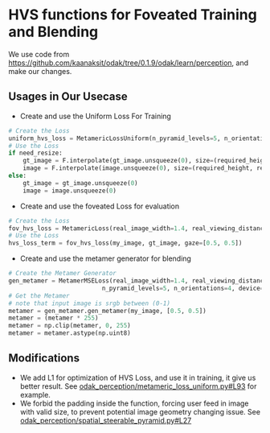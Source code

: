 # HVS functions for Foveated Training and Blending

We use code from https://github.com/kaanaksit/odak/tree/0.1.9/odak/learn/perception, and make our changes.

## Usages in Our Usecase
- Create and use the Uniform Loss For Training
```python
# Create the Loss 
uniform_hvs_loss = MetamericLossUniform(n_pyramid_levels=5, n_orientations=4, pooling_size=64, device="cuda", loss_type="L1") 
# Use the Loss
if need_resize:
    gt_image = F.interpolate(gt_image.unsqueeze(0), size=(required_height, required_width), mode='bilinear', align_corners=False).squeeze(0)
    image = F.interpolate(image.unsqueeze(0), size=(required_height, required_width), mode='bilinear', align_corners=False).squeeze(0)
else:
    gt_image = gt_image.unsqueeze(0)
    image = image.unsqueeze(0)
```

- Create and use the foveated Loss for evaluation
```python
# Create the Loss 
fov_hvs_loss = MetamericLoss(real_image_width=1.4, real_viewing_distance=0.7, equi=False, alpha=0.2, mode="quadratic", loss_type="L1", use_l2_foveal_loss=False, n_pyramid_levels=5, n_orientations=4)
# Use the Loss
hvs_loss_term = fov_hvs_loss(my_image, gt_image, gaze=[0.5, 0.5])
```

- Create and use the metamer generator for blending
```python
# Create the Metamer Generator
gen_metamer = MetamerMSELoss(real_image_width=1.4, real_viewing_distance=0.7, equi=False, alpha=0.2, mode="quadratic",
                          n_pyramid_levels=5, n_orientations=4, device="cuda")
# Get the Metamer
# note that input image is srgb between (0-1) 
metamer = gen_metamer.gen_metamer(my_image, [0.5, 0.5])
metamer = (metamer * 255)
metamer = np.clip(metamer, 0, 255)
metamer = metamer.astype(np.uint8)
```

## Modifications
- We add L1 for optimization of HVS Loss, and use it in training, it give us better result. 
See [odak_perception/metameric_loss_uniform.py#L93](odak_perception/metameric_loss_uniform.py#L93) for example.
- We forbid the padding inside the function, forcing user feed in image with valid size, to prevent potential image geometry changing issue. See [odak_perception/spatial_steerable_pyramid.py#L27](odak_perception/spatial_steerable_pyramid.py#L27)


